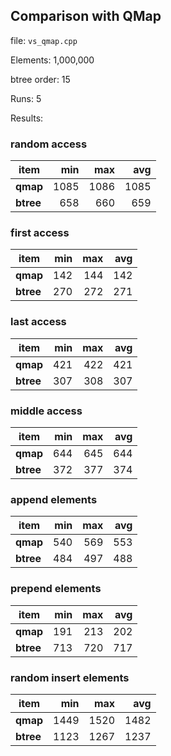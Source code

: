 ## Comparison with QMap
file: `vs_qmap.cpp`

Elements: 1,000,000

btree order: 15

Runs: 5

Results:

### random access
| item | min | max | avg |
|----------|----:|----:|----:|
| **qmap** | 1085 | 1086 | 1085 |
| **btree** | 658 | 660 | 659 |

### first access
| item | min | max | avg |
|----------|----:|----:|----:|
| **qmap** | 142 | 144 | 142 |
| **btree** | 270 | 272 | 271 |

### last access
| item | min | max | avg |
|----------|----:|----:|----:|
| **qmap** | 421 | 422 | 421 |
| **btree** | 307 | 308 | 307 |

### middle access
| item | min | max | avg |
|----------|----:|----:|----:|
| **qmap** | 644 | 645 | 644 |
| **btree** | 372 | 377 | 374 |

### append elements
| item | min | max | avg |
|----------|----:|----:|----:|
| **qmap** | 540 | 569 | 553 |
| **btree** | 484 | 497 | 488 |

### prepend elements
| item | min | max | avg |
|----------|----:|----:|----:|
| **qmap** | 191 | 213 | 202 |
| **btree** | 713 | 720 | 717 |

### random insert elements
| item | min | max | avg |
|----------|----:|----:|----:|
| **qmap** | 1449 | 1520 | 1482 |
| **btree** | 1123 | 1267 | 1237 |


